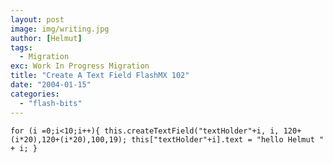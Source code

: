 ```yaml
---
layout: post
image: img/writing.jpg
author: [Helmut]
tags:
  - Migration
exc: Work In Progress Migration
title: "Create A Text Field FlashMX 102"
date: "2004-01-15"
categories: 
  - "flash-bits"
---
```


`for (i =0;i<10;i++){ this.createTextField("textHolder"+i, i, 120+(i*20),120+(i*20),100,19); this["textHolder"+i].text = "hello Helmut " + i; }`
